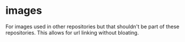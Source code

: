 # images
For images used in other repositories but that shouldn't be part of these repositories. This allows for url linking without bloating.
